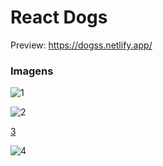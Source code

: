 # React Dogs

Preview: https://dogss.netlify.app/



### Imagens
![1](https://user-images.githubusercontent.com/47065330/109691550-518ce180-7b66-11eb-9734-1294752e898f.png)




![2](https://user-images.githubusercontent.com/47065330/109691557-5356a500-7b66-11eb-8052-1f16a7085148.png)




[3](https://user-images.githubusercontent.com/47065330/109691562-5487d200-7b66-11eb-9933-96dd378ac9d9.png)

![4](https://user-images.githubusercontent.com/47065330/109691574-56519580-7b66-11eb-9d12-827f5d2547c4.png)
